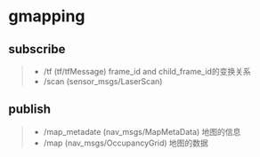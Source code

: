 
# gmapping


## subscribe
> - /tf (tf/tfMessage)  frame_id and child_frame_id的变换关系
> - /scan (sensor_msgs/LaserScan) 

## publish

> - /map_metadate  (nav_msgs/MapMetaData)  地图的信息
> - /map   (nav_msgs/OccupancyGrid)  地图的数据